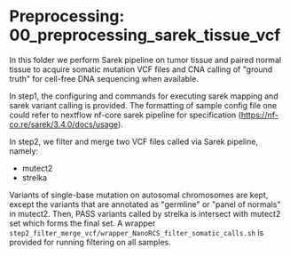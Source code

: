 # Preprocessing: 00_preprocessing_sarek_tissue_vcf

In this folder we perform Sarek pipeline on tumor tissue and paired normal tissue to 
acquire somatic mutation VCF files and CNA calling of "ground truth" for cell-free DNA sequencing when available.

In step1, the configuring and commands for executing sarek mapping and sarek variant calling is provided. The formatting 
of sample config file one could refer to nextflow nf-core sarek pipeline for 
specification (https://nf-co.re/sarek/3.4.0/docs/usage).

In step2, we filter and merge two VCF files called via Sarek pipeline, namely:
- mutect2 
- strelka

Variants of single-base mutation on autosomal chromosomes are kept, except the variants that are annotated as 
"germline" or "panel of normals" in mutect2. Then, PASS variants called by strelka is intersect with mutect2 set which 
forms the final set. A wrapper `step2_filter_merge_vcf/wrapper_NanoRCS_filter_somatic_calls.sh` is provided for running 
filtering on all samples.

